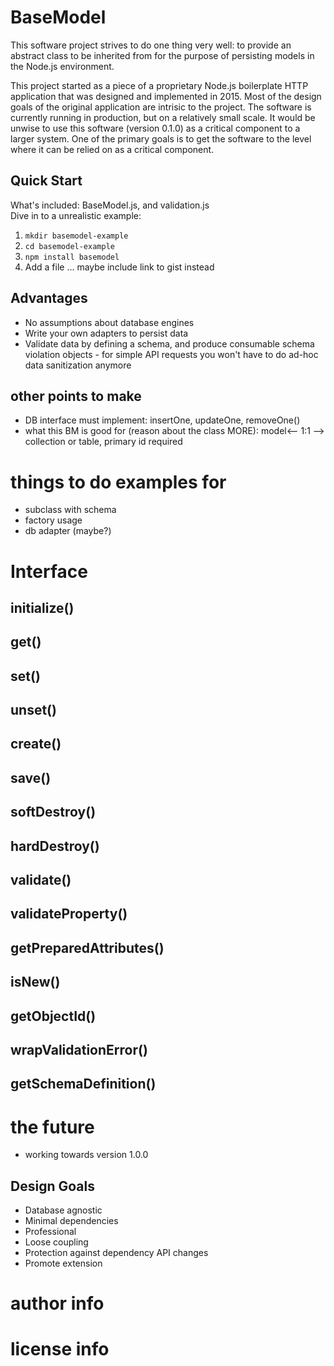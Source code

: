 # BaseModel
This software project strives to do one thing very well: to provide an abstract class to be inherited from for the purpose of persisting models in the Node.js environment.  
  
This project started as a piece of a proprietary Node.js boilerplate HTTP application that was designed and implemented in 2015. Most of the design goals of the original application are intrisic to the project. The software is currently running in production, but on a relatively small scale. It would be unwise to use this software (version 0.1.0) as a critical component to a larger system. One of the primary goals is to get the software to the level where it can be relied on as a critical component.

## Quick Start
What's included: BaseModel.js, and validation.js  
Dive in to a unrealistic example:
1. `mkdir basemodel-example`
2. `cd basemodel-example`
3. `npm install basemodel`
4. Add a file ... maybe include link to gist instead

## Advantages
* No assumptions about database engines
* Write your own adapters to persist data
* Validate data by defining a schema, and produce consumable schema violation objects - for simple API requests you won't have to do ad-hoc data sanitization anymore


## other points to make
* DB interface must implement: insertOne, updateOne, removeOne()
* what this BM is good for (reason about the class MORE): model<-- 1:1 --> collection or table, primary id required


# things to do examples for
* subclass with schema
* factory usage
* db adapter (maybe?)

# Interface
## initialize()
## get()
## set()
## unset()
## create()
## save()
## softDestroy()
## hardDestroy()
## validate()
## validateProperty()
## getPreparedAttributes()
## isNew()
## getObjectId()
## wrapValidationError()
## getSchemaDefinition()

# the future
* working towards version 1.0.0

## Design Goals
* Database agnostic
* Minimal dependencies
* Professional
* Loose coupling
* Protection against dependency API changes
* Promote extension

# author info

# license info
